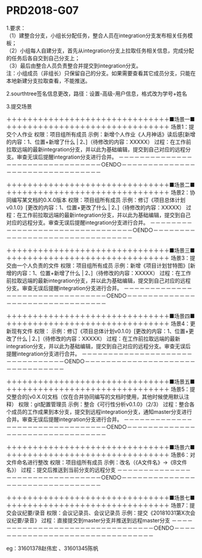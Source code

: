 ﻿# PRD2018-G07  
  

1.要求：  
    （1）建整合分支，小组长分配任务，整合人员在integration分支发布相关任务模板；  
    （2）小组每人自建分支，首先从integration分支上拉取任务相关信息，完成分配的任务后各自交到自己分支上；  
    （3）最后由整合人员负责整合并提交到integration分支。   
	注：小组成员（非组长）只保留自己的分支。如果需要查看其它成员分支，只能在本地新建分支拉取查看，不能推送。    
	
2.sourthtree签名信息更改，路径：设置-高级-用户信息，格式改为学号+姓名  
     
3.提交场景

＋＋＋＋＋＋＋＋＋＋＋＋＋＋＋＋＋＋＋＋＋＋＋＋＋＋＋＋＋＋＋■场景一■＋＋＋＋＋＋＋＋＋＋＋＋＋＋＋＋＋＋＋＋＋＋＋＋＋＋＋＋＋＋＋
场景1：提交个人作业
权限：项目组所有成员
示例：新增个人作业《人月神话》读后感[新增的内容：1、位置+新增了什么 | 2、]（待修改的内容：XXXXX）
过程：在工作前拉取远端的最新integration分支，并以此为基础编辑，提交到自己对应的远程分支。审查无误后提醒integration分支进行合并。
－－－－－－－－－－－－－－－－－－－－－－－－－－－－－－－－○END○－－－－－－－－－－－－－－－－－－－－－－－－－－－－－－－－

＋＋＋＋＋＋＋＋＋＋＋＋＋＋＋＋＋＋＋＋＋＋＋＋＋＋＋＋＋＋＋■场景二■＋＋＋＋＋＋＋＋＋＋＋＋＋＋＋＋＋＋＋＋＋＋＋＋＋＋＋＋＋＋＋
场景2：协同编写某文档的0.X.0版本
权限：项目组所有成员
示例：修订《项目总体计划v0.1.0》[更改的内容：1、位置+更改了什么 | 2、]（待修改的内容：XXXXX）
过程：在工作前拉取远端的最新integration分支，并以此为基础编辑，提交到自己对应的远程分支。审查无误后提醒integration分支进行合并。
－－－－－－－－－－－－－－－－－－－－－－－－－－－－－－－－○END○－－－－－－－－－－－－－－－－－－－－－－－－－－－－－－－－

＋＋＋＋＋＋＋＋＋＋＋＋＋＋＋＋＋＋＋＋＋＋＋＋＋＋＋＋＋＋＋■场景三■＋＋＋＋＋＋＋＋＋＋＋＋＋＋＋＋＋＋＋＋＋＋＋＋＋＋＋＋＋＋＋
场景3：提交由一个人负责的文件
权限：项目组所有成员
示例：新增《项目计划甘特图》[新增的内容：1、位置+新增了什么 | 2、]（待修改的内容：XXXXX）
过程：在工作前拉取远端的最新integration分支，并以此为基础编辑，提交到自己对应的远程分支。审查无误后提醒integration分支进行合并。
－－－－－－－－－－－－－－－－－－－－－－－－－－－－－－－－○END○－－－－－－－－－－－－－－－－－－－－－－－－－－－－－－－－

＋＋＋＋＋＋＋＋＋＋＋＋＋＋＋＋＋＋＋＋＋＋＋＋＋＋＋＋＋＋＋■场景四■＋＋＋＋＋＋＋＋＋＋＋＋＋＋＋＋＋＋＋＋＋＋＋＋＋＋＋＋＋＋＋
场景4：更新现有文件
权限：
示例：修订《项目总体计划v0.1.0》[更改的内容：1、位置+更改了什么 | 2、]（待修改的内容：XXXXX）
过程：在工作前拉取远端的最新integration分支，并以此为基础编辑，提交到自己对应的远程分支。审查无误后提醒integration分支进行合并。
－－－－－－－－－－－－－－－－－－－－－－－－－－－－－－－－○END○－－－－－－－－－－－－－－－－－－－－－－－－－－－－－－－－

＋＋＋＋＋＋＋＋＋＋＋＋＋＋＋＋＋＋＋＋＋＋＋＋＋＋＋＋＋＋＋■场景五■＋＋＋＋＋＋＋＋＋＋＋＋＋＋＋＋＋＋＋＋＋＋＋＋＋＋＋＋＋＋＋
场景5：提交整合的[v0.X.0]文档（仅在合并协同编写的文档时使用，其他时候使用默认注释）
权限：git配置管理员
示例：整合《可行性分析v0.1.0》（2/3）
过程：整合各个成员的工作成果到本分支，提交到远程integration分支，通知master分支进行合并。审查无误后提醒integration分支进行合并。
－－－－－－－－－－－－－－－－－－－－－－－－－－－－－－－－○END○－－－－－－－－－－－－－－－－－－－－－－－－－－－－－－－－

＋＋＋＋＋＋＋＋＋＋＋＋＋＋＋＋＋＋＋＋＋＋＋＋＋＋＋＋＋＋＋■场景六■＋＋＋＋＋＋＋＋＋＋＋＋＋＋＋＋＋＋＋＋＋＋＋＋＋＋＋＋＋＋＋
场景6：对文件命名进行整改
权限：项目组所有成员
示例：改名（《A文件名》->《B文件名》）
过程：提交后推送到当前分支的远程分支
－－－－－－－－－－－－－－－－－－－－－－－－－－－－－－－－○END○－－－－－－－－－－－－－－－－－－－－－－－－－－－－－－－－

＋＋＋＋＋＋＋＋＋＋＋＋＋＋＋＋＋＋＋＋＋＋＋＋＋＋＋＋＋＋＋■场景七■＋＋＋＋＋＋＋＋＋＋＋＋＋＋＋＋＋＋＋＋＋＋＋＋＋＋＋＋＋＋＋
场景7：提交会议纪要/录音
权限：会议记录员、会议记录员
示例：提交《20181031第X次会议纪要/录音》
过程：直接提交到master分支并推送到远程master分支
－－－－－－－－－－－－－－－－－－－－－－－－－－－－－－－－○END○－－－－－－－－－－－－－－－－－－－－－－－－－－－－－－－－




eg：31601378赵伟宏 、31601345陈帆
